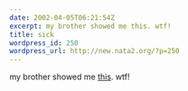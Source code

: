 ```yaml
---
date: 2002-04-05T06:21:54Z
excerpt: my brother showed me this. wtf!
title: sick
wordpress_id: 250
wordpress_url: http://new.nata2.org/?p=250
---
```


my brother showed me <a href="http://www.nppa.org/bestofpj/ethics.htm">this</a>. wtf!
